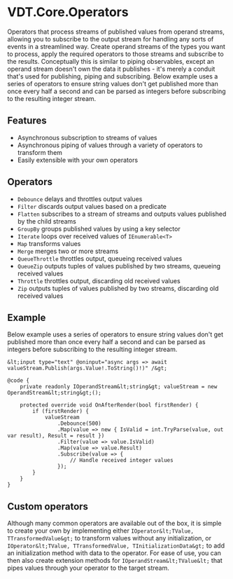 ﻿# VDT.Core.Operators

Operators that process streams of published values from operand streams, allowing you to subscribe to the output stream for handling any sorts of events in a
streamlined way. Create operand streams of the types you want to process, apply the required operators to those streams and subscribe to the results.
Conceptually this is similar to piping observables, except an operand stream doesn't own the data it publishes - it's merely a conduit that's used for
publishing, piping and subscribing. Below example uses a series of operators to ensure string values don't get published more than once every half a second and
can be parsed as integers before subscribing to the resulting integer stream.

## Features

- Asynchronous subscription to streams of values
- Asynchronous piping of values through a variety of operators to transform them
- Easily extensible with your own operators

## Operators

- `Debounce` delays and throttles output values
- `Filter` discards output values based on a predicate
- `Flatten` subscribes to a stream of streams and outputs values published by the child streams
- `GroupBy` groups published values by using a key selector
- `Iterate` loops over received values of `IEnumerable<T>`
- `Map` transforms values
- `Merge` merges two or more streams
- `QueueThrottle` throttles output, queueing received values
- `QueueZip` outputs tuples of values published by two streams, queueing received values
- `Throttle` throttles output, discarding old received values
- `Zip` outputs tuples of values published by two streams, discarding old received values

## Example

Below example uses a series of operators to ensure string values don't get published more than once every half a second and can be parsed as integers before
subscribing to the resulting integer stream.

```
&lt;input type="text" @oninput="async args => await valueStream.Publish(args.Value!.ToString()!)" /&gt;

@code {
    private readonly IOperandStream&lt;string&gt; valueStream = new OperandStream&lt;string&gt;();

    protected override void OnAfterRender(bool firstRender) {
        if (firstRender) {
            valueStream
                .Debounce(500)
                .Map(value => new { IsValid = int.TryParse(value, out var result), Result = result })
                .Filter(value => value.IsValid)
                .Map(value => value.Result)
                .Subscribe(value => {
                    // Handle received integer values
                });
        }
    }
}
```

## Custom operators

Although many common operators are available out of the box, it is simple to create your own by implementing either
`IOperator&lt;TValue, TTransformedValue&gt;` to transform values without any initialization, or 
`IOperator&lt;TValue, TTransformedValue, TInitializationData&gt;` to add an initialization method with data to the operator. For ease of use, you can then also
create extension methods for `IOperandStream&lt;TValue&lt;` that pipes values through your operator to the target stream.
